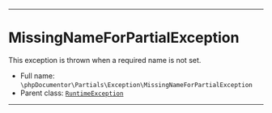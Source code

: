 ***

# MissingNameForPartialException

This exception is thrown when a required name is not set.

* Full name: `\phpDocumentor\Partials\Exception\MissingNameForPartialException`
* Parent class: [`RuntimeException`](../../../RuntimeException.md)

***

